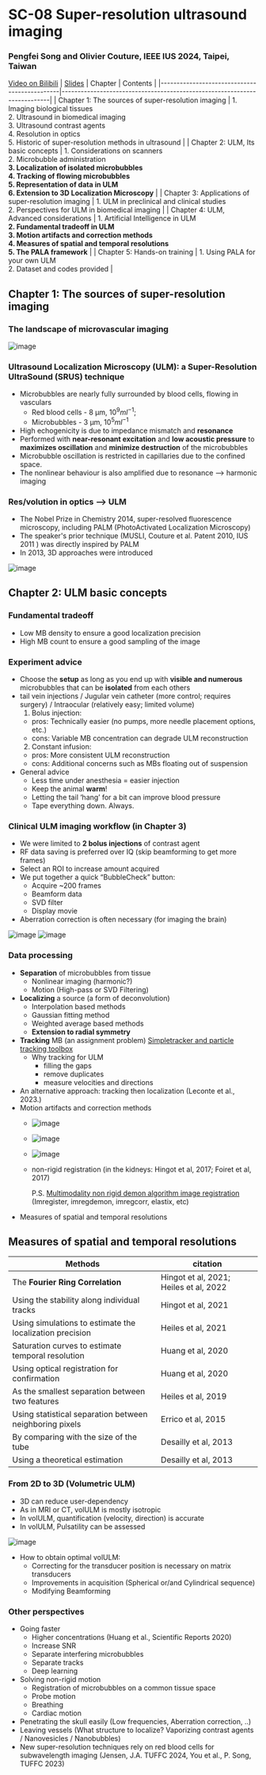 # SC-08 Super-resolution ultrasound imaging
### Pengfei Song and Olivier Couture, IEEE IUS 2024, Taipei, Taiwan
[Video on Bilibili](https://www.bilibili.com/video/BV1L3DjYMEzs/?spm_id_from=333.1007.top_right_bar_window_history.content.click&vd_source=e06c10e6def4a4103e4728dc5c00fbbb) | [Slides](https://drive.google.com/file/d/1UKaK1_QazbT3JnrAsbBDLMSsKU4TnZUp/view?usp=sharing)
| Chapter                                       | Contents                                                                 |
|----------------------------------------------|--------------------------------------------------------------------------|
| Chapter 1: The sources of super-resolution imaging | 1. Imaging biological tissues  <br> 2. Ultrasound in biomedical imaging  <br> 3. Ultrasound contrast agents  <br> 4. Resolution in optics  <br> 5. Historic of super-resolution methods in ultrasound |
| Chapter 2: ULM, Its basic concepts | 1. Considerations on scanners  <br> 2. Microbubble administration  <br> **3. Localization of isolated microbubbles**  <br> **4. Tracking of flowing microbubbles**  <br> **5. Representation of data in ULM**  <br> **6. Extension to 3D Localization Microscopy** |
| Chapter 3: Applications of super-resolution imaging | 1. ULM in preclinical and clinical studies  <br> 2. Perspectives for ULM in biomedical imaging |
| Chapter 4: ULM, Advanced considerations | 1. Artificial Intelligence in ULM  <br> **2. Fundamental tradeoff in ULM**  <br> **3. Motion artifacts and correction methods**  <br> **4. Measures of spatial and temporal resolutions**  <br> **5. The PALA framework** |
| Chapter 5: Hands-on training                  | 1. Using PALA for your own ULM  <br> 2. Dataset and codes provided       |

## Chapter 1: The sources of super-resolution imaging
### The landscape of microvascular imaging

![image](https://github.com/user-attachments/assets/315337b3-4ca6-4a5f-9f08-9e5e9350f79a)

### Ultrasound Localization Microscopy (ULM): a Super-Resolution UltraSound (SRUS) technique
  * Microbubbles are nearly fully surrounded by blood cells, flowing in vasculars
    * Red blood cells - 8 µm, $10^9 ml^{-1}$;
    * Microbubbles - 3 µm, $10^5 ml^{-1}$ 
  * High echogenicity is due to impedance mismatch and **resonance**
  * Performed with **near-resonant excitation** and **low acoustic pressure** to **maximizes oscillation** and  **minimize destruction** of the microbubbles
  * Microbubble oscillation is restricted in capillaries due to the confined space.
  * The nonlinear behaviour is also amplified due to resonance --> harmonic imaging
  
### Res/volution in optics --> ULM 
  * The Nobel Prize in Chemistry 2014, super-resolved fluorescence microscopy, including PALM (PhotoActivated Localization Microscopy)
  * The speaker's prior technique (MUSLI, Couture et al. Patent 2010, IUS 2011 ) was directly inspired by PALM
  * In 2013, 3D approaches were introduced
  
  ![image](https://github.com/user-attachments/assets/30604765-7f58-4e52-afbe-003f12c3c5e1)
  
## Chapter 2: ULM basic concepts
### Fundamental tradeoff
*  Low MB density to ensure a good localization precision
*  High MB count to ensure a good sampling of the image
### Experiment advice
* Choose the **setup** as long as you end up with **visible and numerous** microbubbles that can be **isolated** from each others
* tail vein injections / Jugular vein catheter (more control; requires surgery) / Intraocular (relatively easy; limited volume)
  1. Bolus injection:
    * pros: Technically easier (no pumps, more needle placement options, etc.)
    * cons: Variable MB concentration can degrade ULM reconstruction
  2. Constant infusion:
    * pros: More consistent ULM reconstruction
    * cons: Additional concerns such as MBs floating out of suspension
* General advice 
  * Less time under anesthesia = easier injection
  * Keep the animal **warm**!
  * Letting the tail ‘hang’ for a bit can improve blood pressure
  * Tape everything down. Always.
    
### Clinical ULM imaging workflow (in Chapter 3)
 * We were limited to **2 bolus injections** of contrast agent
 * RF data saving is preferred over IQ (skip beamforming to get more frames)
 * Select an ROI to increase amount acquired
 * We put together a quick “BubbleCheck” button:
   * Acquire ~200 frames
   * Beamform data
   * SVD filter
   * Display movie
 * Aberration correction is often necessary (for imaging the brain)
   
![image](https://github.com/user-attachments/assets/d88ce52e-be0b-4d6a-b3a9-707c2c5e37d3)
![image](https://github.com/user-attachments/assets/e7a589a3-abe2-4a84-b384-63513f873478)



### Data processing
* **Separation** of microbubbles from tissue
  * Nonlinear imaging (harmonic?)
  * Motion (High-pass or SVD Filtering)
* **Localizing** a source (a form of deconvolution)
  * Interpolation based methods
  * Gaussian fitting method
  * Weighted average based methods
  * **Extension to radial symmetry**
* **Tracking** MB (an assignment problem) [Simpletracker and particle tracking toolbox](https://github.com/tinevez/simpletracker)
  * Why tracking for ULM
    *  filling the gaps
    *  remove duplicates
    *  measure velocities and directions
* An alternative approach: tracking then localization (Leconte et al., 2023.)
* Motion artifacts and correction methods
  * ![image](https://github.com/user-attachments/assets/14942959-4ee6-4625-8150-8d4d63a3ce4e)
  * ![image](https://github.com/user-attachments/assets/caeb2b92-10e5-4c11-a3d2-8230518168b3)
  * ![image](https://github.com/user-attachments/assets/b3ed57bb-c2fe-4b8c-b5b4-cc0882facb68)
  * non-rigid registration (in the kidneys: Hingot et al, 2017; Foiret et al, 2017)
    
    P.S. [Multimodality non rigid demon algorithm image registration](https://fr.mathworks.com/matlabcentral/fileexchange/21451-multimodality-non-rigid-demon-algorithm-image-registration) (Imregister, imregdemon, imregcorr, elastix, etc)
* Measures of spatial and temporal resolutions
  
## Measures of spatial and temporal resolutions

| Methods                                                                 | citation                               |
|--------------------------------------------------------------------------|----------------------------------------|
| The **Fourier Ring Correlation**                                         | Hingot et al, 2021; Heiles et al, 2022 |
| Using the stability along individual tracks                              | Hingot et al, 2021                     |
| Using simulations to estimate the localization precision                 | Heiles et al, 2021                     |
| Saturation curves to estimate temporal resolution                        | Huang et al, 2020                      |
| Using optical registration for confirmation                              | Huang et al, 2020                      |
| As the smallest separation between two features                          | Heiles et al, 2019                     |
| Using statistical separation between neighboring pixels                  | Errico et al, 2015                     |
| By comparing with the size of the tube                                   | Desailly et al, 2013                   |
| Using a theoretical estimation                                           | Desailly et al, 2013                   |


### From 2D to 3D (Volumetric ULM)
* 3D can reduce user-dependency
* As in MRI or CT, volULM is mostly isotropic
* In volULM, quantification (velocity, direction) is accurate
* In volULM, Pulsatility can be assessed

![image](https://github.com/user-attachments/assets/e4d9edc1-41ae-4047-8490-b76dc6570d54)

* How to obtain optimal volULM:
  * Correcting for the transducer position is necessary on matrix transducers
  * Improvements in acquisition (Spherical or/and Cylindrical sequence)
  * Modifying Beamforming

### Other perspectives
* Going faster
  * Higher concentrations (Huang et al., Scientific Reports 2020)
  * Increase SNR 
  * Separate interfering microbubbles
  * Separate tracks
  * Deep learning
* Solving non-rigid motion
  * Registration of microbubbles on a common tissue space
  * Probe motion
  * Breathing 
  * Cardiac motion
* Penetrating the skull easily (Low frequencies, Aberration correction, ..)
* Leaving vessels (What structure to localize? Vaporizing contrast agents / Nanovesicles / Nanobubbles)
* New super-resolution techniques rely on red blood cells for subwavelength imaging (Jensen, J.A. TUFFC 2024, You et al., P. Song, TUFFC 2023)
